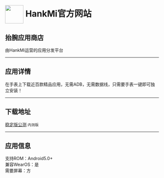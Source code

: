 
# [<img src="https://www.hankmi.com/favicon.ico" width="60" height="60" align="center" />](https://www.hankmi.com) HankMi官方网站

## 抬腕应用商店
由HankMi运营的应用分发平台

***

## 应用详情
在手表上下载近百款精品应用，无需ADB，无需数据线，只需要手表一键即可独立安装！

***

## 下载地址
[稳定版公测](https://hankmi.lanzouw.com/iiZuq0iw785g) `内测版`  

***

## 应用信息
支持ROM：Android5.0+   
兼容WearOS：是  
需要屏幕：方
